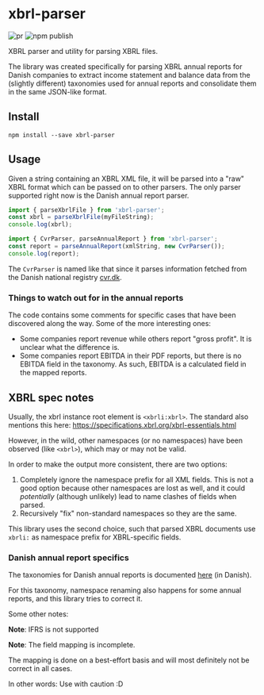 # xbrl-parser

![pr](https://github.com/exitplanner/xbrl-parser/actions/workflows/node.js.yml/badge.svg)
![npm publish](https://github.com/exitplanner/xbrl-parser/actions/workflows/npm-publish.yml/badge.svg)

XBRL parser and utility for parsing XBRL files.

The library was created specifically for parsing XBRL annual reports for Danish companies to extract income statement and balance data from the (slightly different) taxonomies used for annual reports and consolidate them in the same JSON-like format.

## Install

```
npm install --save xbrl-parser
```

## Usage

Given a string containing an XBRL XML file, it will be parsed into a "raw" XBRL format which can be passed on to other parsers. The only parser supported right now is the Danish annual report parser.

```js
import { parseXbrlFile } from 'xbrl-parser';
const xbrl = parseXbrlFile(myFileString);
console.log(xbrl);
```

```js
import { CvrParser, parseAnnualReport } from 'xbrl-parser';
const report = parseAnnualReport(xmlString, new CvrParser());
console.log(report);
```

The `CvrParser` is named like that since it parses information fetched from the Danish national registry [cvr.dk](cvr.dk).

### Things to watch out for in the annual reports

The code contains some comments for specific cases that have been discovered along the way. Some of the more interesting ones:

- Some companies report revenue while others report "gross profit". It is unclear what the difference is.
- Some companies report EBITDA in their PDF reports, but there is no EBITDA field in the taxonomy. As such, EBITDA is a calculated field in the mapped reports.

## XBRL spec notes

Usually, the xbrl instance root element is `<xbrli:xbrl>`.
The standard also mentions this here: https://specifications.xbrl.org/xbrl-essentials.html

However, in the wild, other namespaces (or no namespaces) have been observed (like `<xbrl>`), which may or may not be valid.

In order to make the output more consistent, there are two options:
1. Completely ignore the namespace prefix for all XML fields. This is not a good option because other namespaces are lost as well, and it could *potentially* (although unlikely) lead to name clashes of fields when parsed.
2. Recursively "fix" non-standard namespaces so they are the same.

This library uses the second choice, such that parsed XBRL documents use `xbrli:` as namespace prefix for XBRL-specific fields.

### Danish annual report specifics

The taxonomies for Danish annual reports is documented [here](https://erhvervsstyrelsen.dk/vejledning-teknisk-vejledning-og-dokumentation-regnskab-20-taksonomier-aktuelle) (in Danish).

For this taxonomy, namespace renaming also happens for some annual reports, and this library tries to correct it.

Some other notes:

**Note**: IFRS is not supported

**Note**: The field mapping is incomplete.

The mapping is done on a best-effort basis and will most definitely not be correct in all cases.

In other words: Use with caution :D
